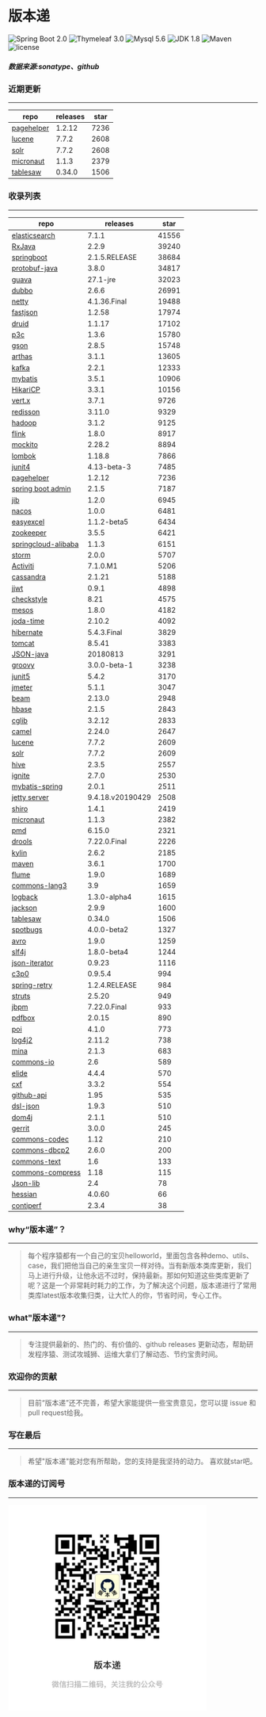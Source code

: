# 版本递
![Spring Boot 2.0](https://img.shields.io/badge/Spring%20Boot-2.0-brightgreen.svg)
![Thymeleaf 3.0](https://img.shields.io/badge/Thymeleaf-3.0-yellow.svg)
![Mysql 5.6](https://img.shields.io/badge/Mysql-5.6-blue.svg)
![JDK 1.8](https://img.shields.io/badge/JDK-1.8-brightgreen.svg)
![Maven](https://img.shields.io/badge/Maven-3.5.0-yellowgreen.svg)
![license](https://img.shields.io/badge/license-Apache%202-blue.svg)
##### 数据来源:sonatype、github

### 近期更新
---
repo | releases | star
---|---|---
[pagehelper](https://github.com/pagehelper/Mybatis-PageHelper) | 1.2.12 | 7236
[lucene](https://github.com/apache/lucene-solr) | 7.7.2 | 2608
[solr](https://github.com/apache/lucene-solr) | 7.7.2 | 2608
[micronaut](https://github.com/micronaut-projects/micronaut-core) | 1.1.3 | 2379
[tablesaw](https://github.com/jtablesaw/tablesaw) | 0.34.0 | 1506

### 收录列表
---
repo | releases | star
---|---|---
[elasticsearch](https://github.com/elastic/elasticsearch) | 7.1.1 | 41556 
[RxJava](https://github.com/ReactiveX/RxJava) | 2.2.9 | 39240 
[springboot](https://github.com/spring-projects/spring-boot) | 2.1.5.RELEASE | 38684 
[protobuf-java](https://github.com/protocolbuffers/protobuf) | 3.8.0 | 34817 
[guava](https://github.com/google/guava) | 27.1-jre | 32023 
[dubbo](https://github.com/apache/incubator-dubbo) | 2.6.6 | 26991 
[netty](https://github.com/netty/netty) | 4.1.36.Final | 19488 
[fastjson](https://github.com/alibaba/fastjson) | 1.2.58 | 17974 
[druid](https://github.com/alibaba/druid) | 1.1.17 | 17102 
[p3c](https://github.com/alibaba/p3c) | 1.3.6 | 15780 
[gson](https://github.com/google/gson) | 2.8.5 | 15748 
[arthas](https://github.com/alibaba/arthas) | 3.1.1 | 13605 
[kafka](https://github.com/apache/kafka) | 2.2.1 | 12333 
[mybatis](https://github.com/mybatis/mybatis-3) | 3.5.1 | 10906 
[HikariCP](https://github.com/brettwooldridge/HikariCP) | 3.3.1 | 10156 
[vert.x](https://github.com/eclipse-vertx/vert.x) | 3.7.1 | 9726 
[redisson](https://github.com/redisson/redisson) | 3.11.0 | 9329 
[hadoop](https://github.com/apache/hadoop) | 3.1.2 | 9125 
[flink](https://github.com/apache/flink) | 1.8.0 | 8917 
[mockito](https://github.com/mockito/mockito) | 2.28.2 | 8894 
[lombok](https://github.com/rzwitserloot/lombok) | 1.18.8 | 7866 
[junit4](https://github.com/junit-team/junit4) | 4.13-beta-3 | 7485 
[pagehelper](https://github.com/pagehelper/Mybatis-PageHelper) | 1.2.12 | 7236 
[spring boot admin](https://github.com/codecentric/spring-boot-admin) | 2.1.5 | 7187 
[jib](https://github.com/GoogleContainerTools/jib) | 1.2.0 | 6945 
[nacos](https://github.com/alibaba/nacos) | 1.0.0 | 6481 
[easyexcel](https://github.com/alibaba/easyexcel) | 1.1.2-beta5 | 6434 
[zookeeper](https://github.com/apache/zookeeper) | 3.5.5 | 6421 
[springcloud-alibaba](https://github.com/spring-cloud-incubator/spring-cloud-alibaba) | 1.1.3 | 6151 
[storm](https://github.com/apache/storm) | 2.0.0 | 5707 
[Activiti](https://github.com/Activiti/Activiti) | 7.1.0.M1 | 5206 
[cassandra](https://github.com/apache/cassandra) | 2.1.21 | 5188 
[jjwt](https://github.com/jwtk/jjwt) | 0.9.1 | 4898 
[checkstyle](https://github.com/checkstyle/checkstyle) | 8.21 | 4575 
[mesos](https://github.com/apache/mesos) | 1.8.0 | 4182 
[joda-time](https://github.com/JodaOrg/joda-time) | 2.10.2 | 4092 
[hibernate](https://github.com/hibernate/hibernate-orm) | 5.4.3.Final | 3829 
[tomcat](https://github.com/apache/tomcat) | 8.5.41 | 3383 
[JSON-java](https://github.com/stleary/JSON-java) | 20180813 | 3291 
[groovy](https://github.com/apache/groovy) | 3.0.0-beta-1 | 3238 
[junit5](https://github.com/junit-team/junit5) | 5.4.2 | 3170 
[jmeter](https://github.com/apache/jmeter) | 5.1.1 | 3047 
[beam](https://github.com/apache/beam) | 2.13.0 | 2948 
[hbase](https://github.com/apache/hbase) | 2.1.5 | 2843 
[cglib](https://github.com/cglib/cglib) | 3.2.12 | 2833 
[camel](https://github.com/apache/camel) | 2.24.0 | 2647 
[lucene](https://github.com/apache/lucene-solr) | 7.7.2 | 2609 
[solr](https://github.com/apache/lucene-solr) | 7.7.2 | 2609 
[hive](https://github.com/apache/hive) | 2.3.5 | 2557 
[ignite](https://github.com/apache/ignite) | 2.7.0 | 2530 
[mybatis-spring](https://github.com/mybatis/spring-boot-starter) | 2.0.1 | 2511 
[jetty server](https://github.com/eclipse/jetty.project) | 9.4.18.v20190429 | 2508 
[shiro](https://github.com/apache/shiro) | 1.4.1 | 2419 
[micronaut](https://github.com/micronaut-projects/micronaut-core) | 1.1.3 | 2382 
[pmd](https://github.com/pmd/pmd) | 6.15.0 | 2321 
[drools](https://github.com/kiegroup/drools) | 7.22.0.Final | 2226 
[kylin](https://github.com/apache/kylin) | 2.6.2 | 2185 
[maven](https://github.com/apache/maven) | 3.6.1 | 1700 
[flume](https://github.com/apache/flume) | 1.9.0 | 1689 
[commons-lang3](https://github.com/apache/commons-lang) | 3.9 | 1659 
[logback](https://github.com/qos-ch/logback) | 1.3.0-alpha4 | 1615 
[jackson](https://github.com/FasterXML/jackson-core) | 2.9.9 | 1600 
[tablesaw](https://github.com/jtablesaw/tablesaw) | 0.34.0 | 1506 
[spotbugs](https://github.com/spotbugs/spotbugs) | 4.0.0-beta2 | 1327 
[avro](https://github.com/apache/avro) | 1.9.0 | 1259 
[slf4j](https://github.com/qos-ch/slf4j) | 1.8.0-beta4 | 1244 
[json-iterator](https://github.com/json-iterator/java) | 0.9.23 | 1116 
[c3p0](https://github.com/swaldman/c3p0) | 0.9.5.4 | 994 
[spring-retry](https://github.com/spring-projects/spring-retry) | 1.2.4.RELEASE | 984 
[struts](https://github.com/apache/struts) | 2.5.20 | 949 
[jbpm](https://github.com/kiegroup/jbpm) | 7.22.0.Final | 933 
[pdfbox](https://github.com/apache/pdfbox) | 2.0.15 | 890 
[poi](https://github.com/apache/poi) | 4.1.0 | 773 
[log4j2](https://github.com/apache/logging-log4j2) | 2.11.2 | 738 
[mina](https://github.com/apache/mina) | 2.1.3 | 683 
[commons-io](https://github.com/apache/commons-io) | 2.6 | 589 
[elide](https://github.com/yahoo/elide) | 4.4.4 | 570 
[cxf](https://github.com/apache/cxf) | 3.3.2 | 554 
[github-api](https://github.com/kohsuke/github-api) | 1.95 | 535 
[dsl-json](https://github.com/ngs-doo/dsl-json) | 1.9.3 | 510 
[dom4j](https://github.com/dom4j/dom4j) | 2.1.1 | 510 
[gerrit](https://github.com/GerritCodeReview/gerrit) | 3.0.0 | 245 
[commons-codec](https://github.com/apache/commons-codec) | 1.12 | 210 
[commons-dbcp2](https://github.com/apache/commons-dbcp) | 2.6.0 | 200 
[commons-text](https://github.com/apache/commons-text) | 1.6 | 133 
[commons-compress](https://github.com/apache/commons-compress) | 1.18 | 115 
[Json-lib](https://github.com/aalmiray/Json-lib) | 2.4 | 78 
[hessian](https://github.com/ebourg/hessian) | 4.0.60 | 66 
[contiperf](https://github.com/lucaspouzac/contiperf) | 2.3.4 | 38 

### why“版本递”？
--- 
>每个程序猿都有一个自己的宝贝helloworld，里面包含各种demo、utils、case，我们把他当自己的亲生宝贝一样对待。当有新版本类库更新，我们马上进行升级，让他永远不过时，保持最新。那如何知道这些类库更新了呢？这是一个非常耗时耗力的工作，为了解决这个问题，版本递进行了常用类库latest版本收集归类，让大忙人的你，节省时间，专心工作。


### what"版本递"?
---
> 专注提供最新的、热门的、有价值的、github releases 更新动态，帮助研发程序猿、测试攻城狮、运维大拿们了解动态、节约宝贵时间。

### 欢迎你的贡献
---
> 目前“版本递”还不完善，希望大家能提供一些宝贵意见，您可以提 issue 和 pull request给我。


### 写在最后
---
> 希望"版本递"能对您有所帮助，您的支持是我坚持的动力。
> 喜欢就star吧。

### 版本递的订阅号
---
<img src="https://github.com/jartisan2001/latest/blob/master/Image.jpg" width="400" hegiht="400" align=left />